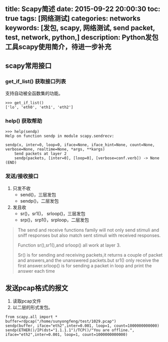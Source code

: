 title: Scapy简述
date: 2015-09-22 20:00:30
toc: true
tags: [网络测试]
categories: networks
keywords: [发包, scapy, 网络测试, send packet, test, network, python,]
description: Python发包工具scapy使用简介，待进一步补充
---

scapy常用接口
------------------

### get_if_list() 获取接口列表
支持自动被全函数集的功能。
```
>>> get_if_list()
['lo', 'eth0', 'eth1', 'eth2']
```

### help() 获取帮助
```
>>> help(sendp)
Help on function sendp in module scapy.sendrecv:

sendp(x, inter=0, loop=0, iface=None, iface_hint=None, count=None, verbose=None, realtime=None, *args, **kargs)
    Send packets at layer 2
    sendp(packets, [inter=0], [loop=0], [verbose=conf.verb]) -> None
(END)
```

<!--more-->

### 发送/接收接口
1. 只发不收
	* send()，三层发包
	* sendp()，二层发包
2. 发且收
	* sr()，sr1()， srloop()，三层发包
	* srp()，srp1()，srploop，二层发包

> The send and receive functions family will not only send stimuli and sniff responses but also match sent stimuli with received responses. 
> 
> Function sr(),sr1(),and srloop() all work at layer 3.
> 
> Sr() is for sending and receiving packets,it returns a couple of packet and answers,and the unanswered packets.but sr1() only receive the first answer.srloop() is for sending a packet in loop and print the answer each time


发送pcap格式的报文
--------------------------
1. 读取pcap文件
2. 以二层的形式发包。

```
from scapy.all import *
buffer=rdpcap("/home/sunyongfeng/test/1029.pcap")
sendp(buffer, iface="eth2",inter=0.001, loop=1, count=1000000000000)
sendp(ETHER()/IP(dst="1.1.1.1")/TCP()/"You are offline.", iface="eth2",inter=0.001, loop=1, count=1000000000000)
```

